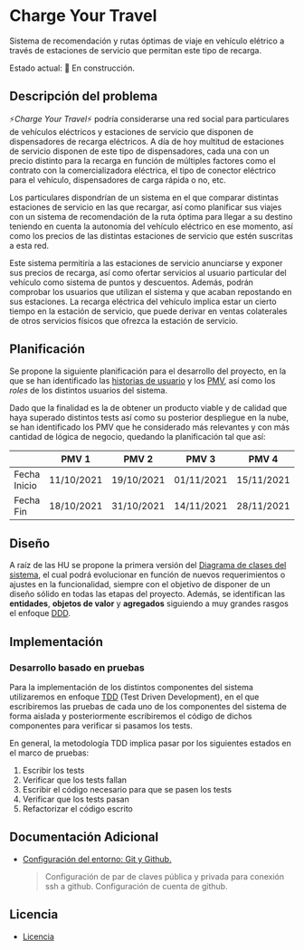 # Charge Your Travel
Sistema de recomendación y rutas óptimas de viaje en vehículo elétrico a través de estaciones de servicio que permitan este tipo de recarga. 


Estado actual: :construction: En construcción.

## Descripción del problema

:zap:*Charge Your Travel*:zap: podría considerarse una red social para particulares de vehículos eléctricos y estaciones de servicio que disponen de dispensadores de recarga eléctricos. A día de hoy multitud de estaciones de servicio disponen de este tipo de dispensadores, cada una con un precio distinto para la recarga en función de múltiples factores como el contrato con la comercializadora eléctrica, el tipo de conector eléctrico para el vehículo, dispensadores de carga rápida o no, etc. 

Los particulares dispondrían de un sistema en el que comparar distintas estaciones de servicio en las que recargar, así como planificar sus viajes con un sistema de recomendación de la ruta óptima para llegar a su destino teniendo en cuenta la autonomía del vehículo eléctrico en ese momento, así como los precios de las distintas estaciones de servicio que estén suscritas a esta red. 

Este sistema permitiría a las estaciones de servicio anunciarse y exponer sus precios de recarga, así como ofertar servicios al usuario particular del vehículo como sistema de puntos y descuentos. Además, podrán comprobar los usuarios que utilizan el sistema y que acaban repostando en sus estaciones. La recarga eléctrica del vehículo implica estar un cierto tiempo en la estación de servicio, que puede derivar en ventas colaterales de otros servicios físicos que ofrezca la estación de servicio.

## Planificación 

Se propone la siguiente planificación para el desarrollo del proyecto, en la que se han identificado las [historias de usuario](doc/user-stories.md) y los [PMV](doc/pmv.md), así como los *roles* de los distintos usuarios del sistema.

Dado que la finalidad es la de obtener un producto viable y de calidad que haya superado distintos tests así como su posterior despliegue en la nube, se han identificado los PMV que he considerado más relevantes y con más cantidad de lógica de negocio, quedando la planificación tal que así:

|              |    PMV 1   |    PMV 2   |    PMV 3   |    PMV 4   |
|--------------|:----------:|:----------:|:----------:|:----------:|
| Fecha Inicio | 11/10/2021 | 19/10/2021 | 01/11/2021 | 15/11/2021 |
| Fecha Fin    | 18/10/2021 | 31/10/2021 | 14/11/2021 | 28/11/2021 |


## Diseño

A raíz de las HU se propone la primera versión del [Diagrama de clases del sistema](doc/class-diagram.md), el cual podrá evolucionar en función de nuevos requerimientos o ajustes en la funcionalidad, siempre con el objetivo de disponer de un diseño sólido en todas las etapas del proyecto. Además, se identifican las **entidades**, **objetos de valor** y **agregados** siguiendo a muy grandes rasgos el enfoque [DDD](https://medium.com/@jonathanloscalzo/domain-driven-design-principios-beneficios-y-elementos-segunda-parte-337d77dc8566).


## Implementación

### Desarrollo basado en pruebas

Para la implementación de los distintos componentes del sistema utilizaremos en enfoque [TDD](https://es.wikipedia.org/wiki/Desarrollo_guiado_por_pruebas) (Test Driven Development), en el que escribiremos las pruebas de cada uno de los componentes del sistema de forma aislada y posteriormente escribiremos el código de dichos componentes para verificar si pasamos los tests. 

En general, la metodología TDD implica pasar por los siguientes estados en el marco de pruebas:
1. Escribir los tests
2. Verificar que los tests fallan
3. Escribir el código necesario para que se pasen los tests
4. Verificar que los tests pasan 
5. Refactorizar el código escrito


## Documentación Adicional

* [Configuración del entorno: Git y Github.](doc/additional_doc/configuracion-entorno.md)

    > Configuración de par de claves pública y privada para conexión ssh a github. Configuración de cuenta de github.


## Licencia

* [Licencia](LICENSE)